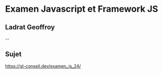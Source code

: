 # Examen Javascript et Framework JS

## Ladrat Geoffroy

--

## Sujet

<https://gl-conseil.dev/examen_js_24/>
